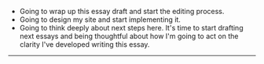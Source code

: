 - Going to wrap up this essay draft and start the editing process.
- Going to design my site and start implementing it.
- Going to think deeply about next steps here. It's time to start drafting next essays and being thoughtful about how I'm going to act on the clarity I've developed writing this essay.

----




